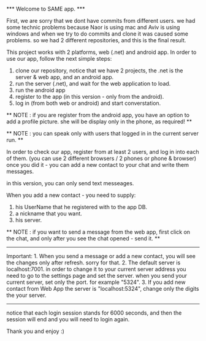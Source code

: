 *** Welcome to SAME app. ***

First, we are sorry that we dont have commits from different users.
we had some technic problems because Naor is using mac and Aviv is using windows and when we try to do commits and clone it was caused some problems.
so we had 2 different repositories, and this is the final result.


This project works with 2 platforms, web (.net) and android app.
In order to use our app, follow the next simple steps:

1. clone our repository, notice that we have 2 projects, the .net is the server & web app, and an android app.
2. run the server (.net), and wait for the web application to load.
3. run the android app
4. register to the app (in this version - only from the android).
5. log in (from both web or android) and start converstation.

** NOTE : if you are register from the android app, you have an option to add a profile picture. she will be display only in the phone, as required! **

** NOTE : you can speak only with users that logged in in the current server run. **

In order to check our app, register from at least 2 users, and log in into each of them. (you can use 2 different browsers / 2 phones or phone & browser)
once you did it - you can add a new contact to your chat and write them messages.

in this version, you can only send text messeages.

When you add a new contact - you need to supply:
1. his UserName that he registered with to the app DB.
2. a nickname that you want.
3. his server.

** NOTE : if you want to send a message from the web app, first click on the chat, and only after you see the chat opened - send it. **


**********************************************************************************************************************************
   Important: 
	     1. When you send a message or add a new contact, you will see the changes only after refresh. sorry for that.
	     2. The default server is localhost:7001.
	        in order to change it to your current server address you need to go to the settings page and set the server.
	        when you send your current server, set only the port. for example "5324".
	     3. If you add new contact from Web App the server is "localhost:5324", change only the digits the your server.

**********************************************************************************************************************************

notice that each login session stands for 6000 seconds, and then the session will end and you will need to login again.

Thank you and enjoy :)
